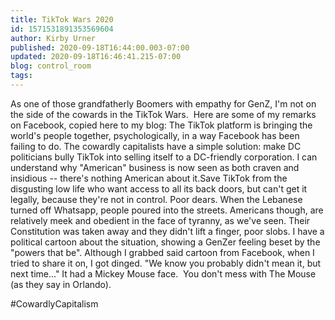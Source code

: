 ```yaml
---
title: TikTok Wars 2020
id: 1571531891353569604
author: Kirby Urner
published: 2020-09-18T16:44:00.003-07:00
updated: 2020-09-18T16:46:41.215-07:00
blog: control_room
tags: 
---
```


As one of those grandfatherly Boomers with empathy for GenZ, I'm not on the side of the cowards in the TikTok Wars.  Here are some of my remarks on Facebook, copied here to my blog:
The TikTok platform is bringing the world's people together, psychologically, in a way Facebook has been failing to do. The cowardly capitalists have a simple solution: make DC politicians bully TikTok into selling itself to a DC-friendly corporation. I can understand why "American" business is now seen as both craven and insidious -- there's nothing American about it.Save TikTok from the disgusting low life who want access to all its back doors, but can't get it legally, because they're not in control. Poor dears. When the Lebanese turned off Whatsapp, people poured into the streets. Americans though, are relatively meek and obedient in the face of tyranny, as we've seen. Their Constitution was taken away and they didn't lift a finger, poor slobs.
I have a political cartoon about the situation, showing a GenZer feeling beset by the "powers that be". Although I grabbed said cartoon from Facebook, when I tried to share it on, I got dinged. "We know you probably didn't mean it, but next time..." It had a Mickey Mouse face.  You don't mess with The Mouse (as they say in Orlando). 

#CowardlyCapitalism